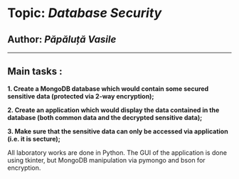 # Topic: *Database Security*
## Author: *Păpăluță Vasile*
------
## Main tasks :
__1. Create a MongoDB database which would contain some secured sensitive data (protected via 2-way encryption);__

__2. Create an application which would display the data contained in the database (both common data and the decrypted sensitive data);__

__3. Make sure that the sensitive data can only be accessed via application (i.e. it is secture);__

All laboratory works are done in Python. The GUI of the application is done using tkinter, but MongoDB manipulation via pymongo and bson for encryption.
